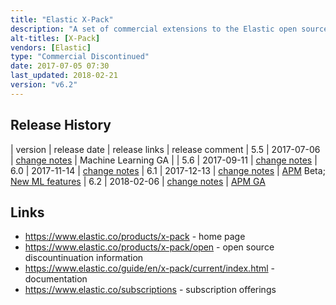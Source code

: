 ```yaml
---
title: "Elastic X-Pack"
description: "A set of commercial extensions to the Elastic open source products (Elasticsearch, Kibana and Logstash) including Security (formally Shield), Alerting (formally Watcher), Monitoring (formally Marvel), Reporting, Graph, Machine Learning and Application Performance Monitoring (APM). Security supports encryption of data and links, user authentication (via LDAP and Active Directory) and authorisation (at the cluster, index, document and field level for Elasticsearch and for access to Kibana) and full audit logging.  Monitoring supports captures metrics from Elasticsearch (for clusters, nodes and indexes), Kibana and Logstash, stores these in an Elasticsearch index and exposes them through a set of Kibana dashboards for real time and historical analysis.  Alerting supports the scheduling of Elasticsearch queries (e.g. over monitoring data), and configuration and extensible actions (including e-mail and a set of out of the box third party integrations) to be taken if a set of boolean or scripted conditions are met, along with a full history of alerts, all manageable through Kibana. Reporting supports the scheduled or triggered generation and distribution of reports based on Kibana visualisations or dashboards.  Graph adds new APIs and Kibana visualisations for working with relationships in data in Elasticsearch, with connections between indexed terms generated on the fly using Elasticsearch aggregations and relevance scoring.  Machine Learning adds automated anomaly detection on time-series data in Elasticsearch.  APM includes agents and a serer to monitor transactions and errors in applications. Also includes Profiler, a tool for visualising Elasticsearch profiler results.  A commercial product from Elastic, with basic monitoring and a search profiler available under a free licence.  Discontinued in June 2018, with the various components being open sourced and folded into the relevant Elastic products."
alt-titles: [X-Pack]
vendors: [Elastic]
type: "Commercial Discontinued"
date: 2017-07-05 07:30
last_updated: 2018-02-21
version: "v6.2"
---
```

## Release History

| version | release date | release links | release comment
| 5.5 | 2017-07-06 | [change notes](https://www.elastic.co/guide/en/x-pack/5.5/xpack-change-list.html#xpack-5.5.0) | Machine Learning GA |
| 5.6 | 2017-09-11 | [change notes](https://www.elastic.co/guide/en/x-pack/5.6/xpack-change-list.html#release-notes-5.6.0) 
| 6.0 | 2017-11-14 | [change notes](https://www.elastic.co/guide/en/x-pack/6.0/xpack-change-list.html)
| 6.1 | 2017-12-13 | [change notes](https://www.elastic.co/guide/en/x-pack/6.1/xpack-change-list.html) | [APM](https://www.elastic.co/blog/elastic-apm-beta-released) Beta; [New ML features](https://www.elastic.co/blog/machine-learning-6-1-0-released)
| 6.2 | 2018-02-06 | [change notes](https://www.elastic.co/guide/en/x-pack/6.2/xpack-change-list.html) | [APM GA](https://www.elastic.co/blog/elastic-apm-ga-released)

## Links

* <https://www.elastic.co/products/x-pack> - home page
* <https://www.elastic.co/products/x-pack/open> - open source discountinuation information
* <https://www.elastic.co/guide/en/x-pack/current/index.html> - documentation
* <https://www.elastic.co/subscriptions> - subscription offerings